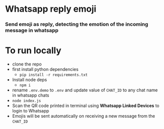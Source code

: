 # Whatsapp reply emoji

### Send emoji as reply, detecting the emotion of the incoming message in whatsapp


# To run locally

* clone the repo
* first install python dependencies 
  * `pip install -r requirements.txt`
* Install node deps 
  * `npm i`
* rename `.env.demo` to `.env` and update value of `CHAT_ID` to any chat name in whatsapp chats
* `node index.js`
* Scan the QR code printed in terminal using **Whatsapp Linked Devices** to login to Whatsapp
* Emojis will be sent automatically on receiving a new message from the `CHAT_ID`